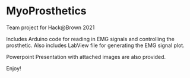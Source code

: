 # MyoProsthetics
Team project for Hack@Brown 2021

Includes Arduino code for reading in EMG signals and controlling the prosthetic.
Also includes LabView file for generating the EMG signal plot.

Powerpoint Presentation with attached images are also provided.

Enjoy!
